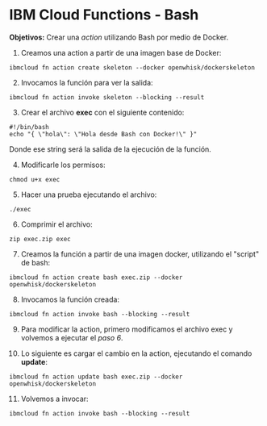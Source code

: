 # IBM Cloud Functions - Bash

**Objetivos:** Crear una *action* utilizando Bash por medio de Docker.

1. Creamos una action a partir de una imagen base de Docker:

`ibmcloud fn action create skeleton --docker openwhisk/dockerskeleton`

2. Invocamos la función para ver la salida:

`ibmcloud fn action invoke skeleton --blocking --result`

3. Crear el archivo **exec** con el siguiente contenido:

```
#!/bin/bash
echo "{ \"hola\": \"Hola desde Bash con Docker!\" }"
```

Donde ese string será la salida de la ejecución de la función.

4. Modificarle los permisos:

`chmod u+x exec`

5. Hacer una prueba ejecutando el archivo:

`./exec`

6. Comprimir el archivo:

`zip exec.zip exec`

7. Creamos la función a partir de una imagen docker, utilizando el "script" de bash:

`ibmcloud fn action create bash exec.zip --docker openwhisk/dockerskeleton`

8. Invocamos la función creada:

`ibmcloud fn action invoke bash --blocking --result`

9. Para modificar la action, primero modificamos el archivo exec y volvemos a ejecutar el *paso 6*.


10. Lo siguiente es cargar el cambio en la action, ejecutando el comando **update**:

`ibmcloud fn action update bash exec.zip --docker openwhisk/dockerskeleton`

11. Volvemos a invocar:

`ibmcloud fn action invoke bash --blocking --result`